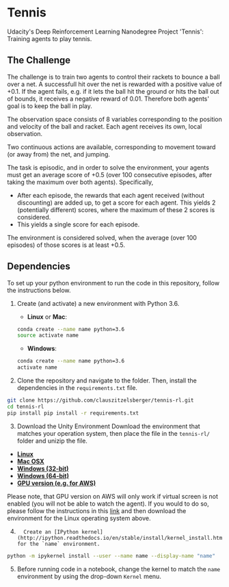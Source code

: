 # Tennis
Udacity's Deep Reinforcement Learning Nanodegree Project 'Tennis': Training agents
to play tennis.

## The Challenge
The challenge is to train two agents to control their rackets to bounce a ball over a net. 
A successfull hit over the net is rewarded with a positive value of +0.1. 
If the agent fails, e.g. if it lets the ball hit the ground or hits the ball out of bounds, it receives a negative reward of 0.01.
Therefore both agents' goal is to keep the ball in play.  

The observation space consists of 8 variables corresponding to the position and velocity of the ball and racket. 
Each agent receives its own, local observation.  

Two continuous actions are available, corresponding to movement toward (or away from) the net, and jumping.

The task is episodic, and in order to solve the environment, your agents must get an average score of +0.5 (over 100 consecutive episodes, after taking the maximum over both agents). 
Specifically,


- After each episode, the rewards that each agent received (without discounting) are added up, to get a score for each agent. This yields 2 (potentially different) scores, where the maximum of these 2 scores is considered.
- This yields a single score for each episode.

The environment is considered solved, when the average (over 100 episodes) of those scores is at least +0.5.

## Dependencies

To set up your python environment to run the code in this repository, follow the instructions below.

1. Create (and activate) a new environment with Python 3.6.

	- __Linux__ or __Mac__: 
	```bash
	conda create --name name python=3.6
	source activate name
	```
	- __Windows__: 
	```bash
	conda create --name name python=3.6 
	activate name
	```

2. Clone the repository and navigate to the folder.  Then, install the dependencies in the `requirements.txt` file.
```bash
git clone https://github.com/clauszitzelsberger/tennis-rl.git
cd tennis-rl
pip install pip install -r requirements.txt
```

3. Download the Unity Environment
Download the environment that matches your operation system, then place the file in the `tennis-rl/` folder and unizip the file.  

- [__Linux__](https://s3-us-west-1.amazonaws.com/udacity-drlnd/P3/Tennis/Tennis_Linux.zip)
- [__Mac OSX__](https://s3-us-west-1.amazonaws.com/udacity-drlnd/P3/Tennis/Tennis.app.zip)
- [__Windows (32-bit)__](https://s3-us-west-1.amazonaws.com/udacity-drlnd/P3/Tennis/Tennis_Windows_x86.zip)
- [__Windows (64-bit)__](https://s3-us-west-1.amazonaws.com/udacity-drlnd/P3/Tennis/Tennis_Windows_x86_64.zip)  
- [__GPU version (e.g. for AWS)__](https://s3-us-west-1.amazonaws.com/udacity-drlnd/P3/Tennis/Tennis_Linux_NoVis.zip)  

Please note, that GPU version on AWS will only work if virtual screen is not enabled (you will not be able to watch the agent). 
If you would to do so, please follow the instructions in this [link](https://github.com/Unity-Technologies/ml-agents/blob/master/docs/Training-on-Amazon-Web-Service.md)
and then download the environment for the Linux operating system above.  
	
4.		 Create an [IPython kernel](http://ipython.readthedocs.io/en/stable/install/kernel_install.html) for the `name` environment.  
```bash
python -m ipykernel install --user --name name --display-name "name"
```

5. Before running code in a notebook, change the kernel to match the `name` environment by using the drop-down `Kernel` menu. 
  